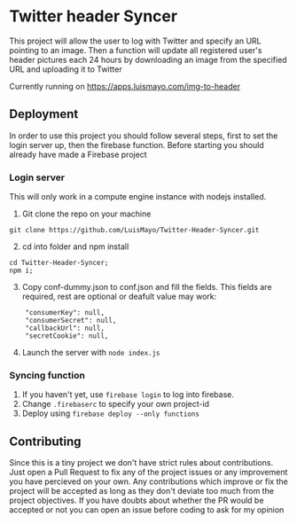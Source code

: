 # Twitter header Syncer
This project will allow the user to log with Twitter and specify an URL pointing to an image. Then a function will update all registered user's header pictures each 24 hours by downloading an image from the specified URL and uploading it to Twitter

Currently running on https://apps.luismayo.com/img-to-header

## Deployment 

In order to use this project you should follow several steps, first to set the login server up, then the firebase function.
Before starting you should already have made a Firebase project

### Login server

This will only work in a compute engine instance with nodejs installed.

1. Git clone the repo on your machine

```
git clone https://github.com/LuisMayo/Twitter-Header-Syncer.git
```

2. cd into folder and npm install

```
cd Twitter-Header-Syncer;
npm i;
```

3. Copy conf-dummy.json to conf.json and fill the fields. This fields are required, rest are optional or deafult value may work:
```
    "consumerKey": null,
    "consumerSecret": null,
    "callbackUrl": null,
    "secretCookie": null,
```

4. Launch the server with `node index.js`

### Syncing function

1. If you haven't yet, use `firebase login` to log into firebase.
2. Change `.firebaserc` to specify your own project-id
3. Deploy using `firebase deploy --only functions`

## Contributing
Since this is a tiny project we don't have strict rules about contributions. Just open a Pull Request to fix any of the project issues or any improvement you have percieved on your own. Any contributions which improve or fix the project will be accepted as long as they don't deviate too much from the project objectives. If you have doubts about whether the PR would be accepted or not you can open an issue before coding to ask for my opinion